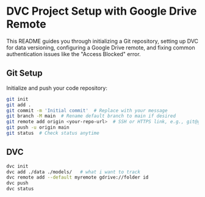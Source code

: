 # DVC Project Setup with Google Drive Remote

This README guides you through initializing a Git repository, setting up DVC for data versioning, configuring a Google Drive remote, and fixing common authentication issues like the "Access Blocked" error.

## Git Setup
Initialize and push your code repository:
```bash
git init
git add .
git commit -m 'Initial commit'  # Replace with your message
git branch -M main  # Rename default branch to main if desired
git remote add origin <your-repo-url>  # SSH or HTTPS link, e.g., git@github.com:username/repo.git
git push -u origin main
git status  # Check status anytime
```
## DVC
```bash 
dvc init 
dvc add ./data ./models/   # what i want to track 
dvc remote add --default myremote gdrive://folder id 
dvc push 
dvc status 



```

